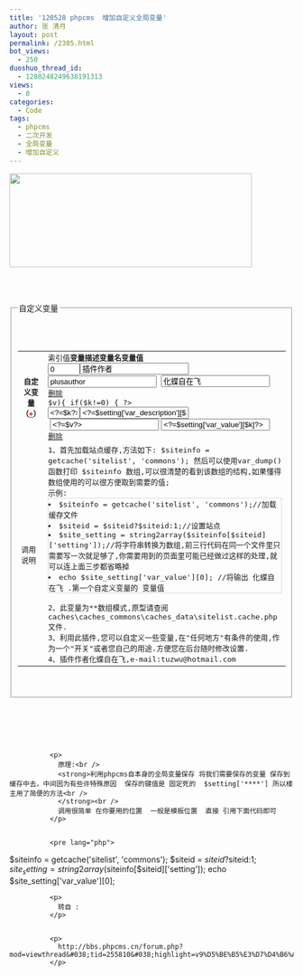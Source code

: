 ```yaml
---
title: '120528 phpcms  增加自定义全局变量'
author: 张 清月
layout: post
permalink: /2305.html
bot_views:
  - 250
duoshuo_thread_id:
  - 1280248249638191313
views:
  - 0
categories:
  - Code
tags:
  - phpcms
  - 二次开发
  - 全局变量
  - 增加自定义
---
```

[<img src="http://www.80aj.com/wp-content/uploads/2012/05/全局变量.jpg" alt="" title="全局变量" width="430" height="166" class="aligncenter size-full wp-image-2306" />][1]

<pre lang="php"><!--自定义变量设置-->


<fieldset>
  <legend>自定义变量</legend>
  <table width="100%" class="table_form">
    <tr>
      <th>
        <strong>自定义变量</strong>（<a href="###" onClick="javascript:var_add();" style="color:red">+</a>）
      </th>
      
      
      <td>
        <div id="var_define">
          <div id="var_define_head">
            <span style="width:60px;">索引值</span><span style="width:158px"><strong>变量描述</strong></span><span style="width:158px"><strong>变量名</strong></span><span style="width:158px"><strong>变量值</strong></span>
          </div>
          
          
          <div id="var0">
            <span style="width:60px;"><input type="text" size="4" name="{$setting[var_value][0]}" title="点击复制到剪贴板" value="0" onDblClick="clipboardData.setData('text',this.name); alert(this.name +'已复制到剪贴板');" /></span><span style="width:150px"><input name="setting[var_description][0]" type="text" size="21" value="插件作者" /></span>
            <span style="width:150px"><input name="setting[var_name][0]" type="text" size="21" value="plusauthor" /></span>
            <span style="width:150px"><input name="setting[var_value][0]" type="text" size="21" value="化蝶自在飞" /></span>
            <span> <a href="###" onClick="var_del(0)">删除</a><span></div>
            
            <?php 
foreach($setting['var_name'] as $k=>$v){ if($k!=0)
            {
            ?>
            
            
            <div id="var<?=$k?>">
              <span style="width:60px;"><input type="text" size="4" title="点击复制到剪贴板" name="{$setting[var_value][<?=$k?>]}" value="<?=$k?>" onDblClick="clipboardData.setData('text',this.name); alert(this.name +'已复制到剪贴板');" /></span></span><span style="width:150px"><input name="setting[var_description][<?=$k?>]" type="text" size="21" value="<?=$setting['var_description'][$k]?>" /></span><span style="width:150px;margin-left:4px;"><input name="setting[var_name][<?=$k?>]" type="text" size="21" value="<?=$v?>" /></span><span style="width:150px;margin-left:4px;"><input name="setting[var_value][<?=$k?>]" type="text" size="21" value="<?=$setting['var_value'][$k]?>" /></span><span> <a href="###" onClick="var_del(<?=$k?>)">删除</a><span></div>
              <?php 
}
}
?>
              </div>
              </td>
              </tr>
              
              
              <tr>
                <td>
                  调用说明
                </td>
                
                
                <td>
                  1、首先加载站点缓存,方法如下: $siteinfo = getcache('sitelist', 'commons'); 然后可以使用var_dump()函数打印 $siteinfo 数组,可以很清楚的看到该数组的结构,如果懂得数组使用的可以很方便取到需要的值;
                  <br />
                  示例:<br />
                  <div style="border:1px solid #D8D8D8;">
                    <li>
                      $siteinfo = getcache('sitelist', 'commons');//加载缓存文件
                    </li>
                    
                    <li>
                      $siteid = $siteid?$siteid:1;//设置站点
                    </li>
                    
                    <li>
                      $site_setting = string2array($siteinfo[$siteid]['setting']);//将字符串转换为数组,前三行代码在同一个文件里只需要写一次就足够了,你需要用到的页面里可能已经做过这样的处理,就可以连上面三步都省略掉
                    </li>
                    
                    <li>
                      echo $site_setting['var_value'][0]; //将输出 化蝶自在飞 .第一个自定义变量的 变量值
                    </li>
                    
                  </div>
                  
                  
                  <br />2、此变量为**数组模式,原型请查阅 caches\caches_commons\caches_data\sitelist.cache.php 文件.
                  <br />3、利用此插件,您可以自定义一些变量,在"任何地方"有条件的使用,作为一个"开关"或者您自己的用途.方便您在后台随时修改设置.
                  <br />4、插件作者化蝶自在飞,e-mail:tuzwu@hotmail.com 
                </td>
                
              </tr>
              </table>
              </fieldset>
              
              
              <!--自定义变量设置结束-->
              </pre>
              
              
              <p>
                原理:<br />
                <strong>利用phpcms自本身的全局变量保存 将我们需要保存的变量 保存到缓存中去，中间因为有些许特殊原因  保存的键值是 固定死的  $setting['****'] 所以楼主用了简便的方法<br />
                </strong><br />
                调用很简单 在你要用的位置  一般是模板位置  直接 引用下面代码即可
              </p>
              
              
              <pre lang="php">
$siteinfo = getcache('sitelist', 'commons');
$siteid = $siteid?$siteid:1;
$site_setting = string2array($siteinfo[$siteid]['setting']);
echo $site_setting['var_value'][0];
</pre>
              
              
              <p>
                转自 :
              </p>
              
              
              <p>
                http://bbs.phpcms.cn/forum.php?mod=viewthread&#038;tid=255810&#038;highlight=v9%D5%BE%B5%E3%D7%D4%B6%A8%D2%E5%B1%E4%C1%BF
              </p>

 [1]: http://www.80aj.com/wp-content/uploads/2012/05/全局变量.jpg